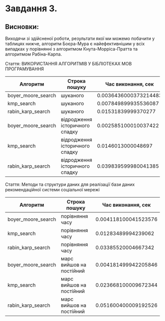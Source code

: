 # Завдання 3.

## Висновки:

Виходячи зі здійсненої роботи, результати якої ми можемо побачити у таблицях нижче, алгоритм Боєра-Мура є найефективнішим у всіх випадках у порівнянні з алгоритмом Кнута-Морріса-Пратта та алгоритмом Рабіна-Карпа. 


Стаття:  ВИКОРИСТАННЯ АЛГОРИТМІВ У БІБЛІОТЕКАХ МОВ ПРОГРАМУВАННЯ

Алгоритм             |              Строка пошуку               |  Час виконання, сек
---------------------|------------------------------------------|----------------------------
boyer_moore_search   | шуканого                                 | 0.0036436000373214483
kmp_search           | шуканого                                 | 0.007849899935536087
rabin_karp_search    | шуканого                                 | 0.01531839999370277
boyer_moore_search   | відродження історичного спадку           | 0.002585100010037422
kmp_search           | відродження історичного спадку           |  0.0146013000048697
rabin_karp_search    | відродження історичного спадку           | 0.039839599980041385


Стаття:  Методи та структури даних для реалізації бази даних рекомендаційної системи соціальної мережі

Алгоритм             |              Строка пошуку               |  Час виконання, сек
---------------------|------------------------------------------|----------------------------
boyer_moore_search   | порівняння часу                          | 0.004118100041523576
kmp_search           | порівняння часу                          | 0.01283489994239062
rabin_karp_search    | порівняння часу                          | 0.03385520004667342
boyer_moore_search   | марс вийшов на постійний                 | 0.004181499942205846
kmp_search           | марс вийшов на постійний                 | 0.023668100009672344
rabin_karp_search    | марс вийшов на постійний                 | 0.051600400009192526


